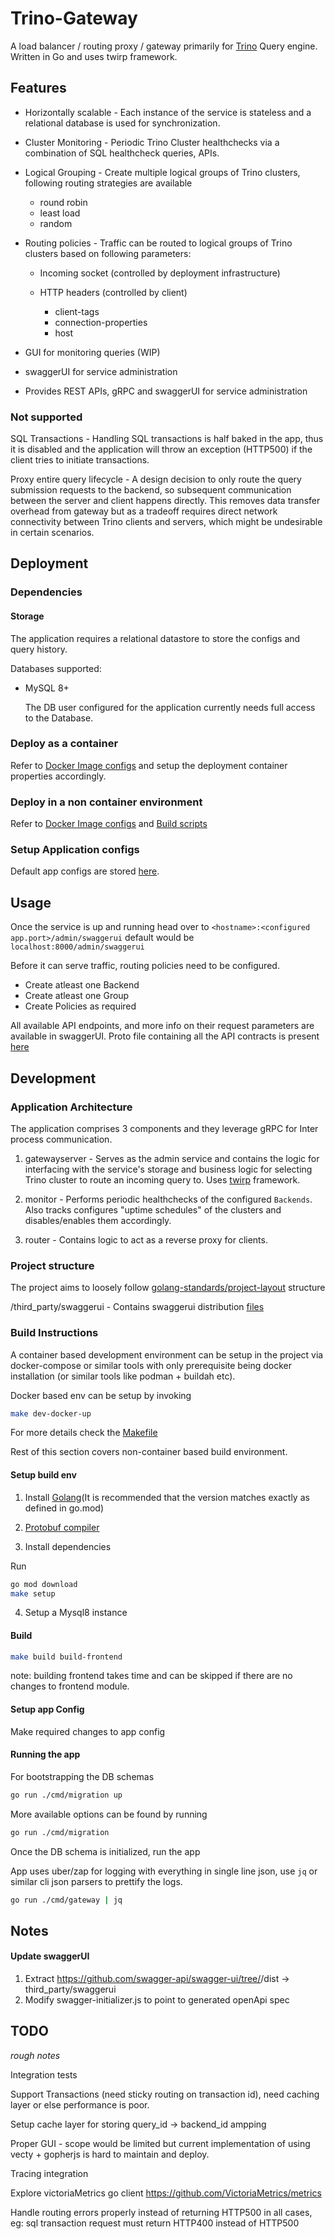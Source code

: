 # Trino-Gateway

A load balancer / routing proxy / gateway primarily for [Trino](https://trino.io/) Query engine.
Written in Go and uses twirp framework.


## Features

- Horizontally scalable - Each instance of the service is stateless and a relational database is used for synchronization.

- Cluster Monitoring - Periodic Trino Cluster healthchecks via a combination of SQL healthcheck queries, APIs.

- Logical Grouping - Create multiple logical groups of Trino clusters, following routing strategies are available

  - round robin
  - least load
  - random

- Routing policies - Traffic can be routed to logical groups of Trino clusters based on following parameters:

  - Incoming socket (controlled by deployment infrastructure)
  - HTTP headers (controlled by client)

    - client-tags
    - connection-properties
    - host

- GUI for monitoring queries (WIP)

- swaggerUI for service administration

- Provides REST APIs, gRPC and swaggerUI for service administration

### Not supported

SQL Transactions - Handling SQL transactions is half baked in the app, thus it is disabled and the application will throw an exception (HTTP500) if the client tries to initiate transactions.

Proxy entire query lifecycle - A design decision to only route the query submission requests to the backend, so subsequent communication between the server and client happens directly.
This removes data transfer overhead from gateway but as a tradeoff requires direct network connectivity between Trino clients and servers, which might be undesirable in certain scenarios.

## Deployment

### Dependencies

#### Storage

The application requires a relational datastore to store the configs and query history.

Databases supported:
- MySQL 8+

  The DB user configured for the application currently needs full access to the Database.

### Deploy as a container

 Refer to [Docker Image configs](build/docker) and setup the deployment container properties accordingly.

### Deploy in a non container environment

Refer to [Docker Image configs](build/docker) and [Build scripts](scripts/setup.sh)

### Setup Application configs

Default app configs are stored [here](config/default.toml).


## Usage

Once the service is up and running head over to `<hostname>:<configured app.port>/admin/swaggerui` default would be `localhost:8000/admin/swaggerui`

Before it can serve traffic, routing policies need to be configured.

- Create atleast one Backend
- Create atleast one Group
- Create Policies as required

All available API endpoints, and more info on their request parameters are available in swaggerUI.
Proto file containing all the API contracts is present [here](rpc/gateway/service.proto)

## Development

### Application Architecture

The application comprises 3 components and they leverage gRPC for Inter process communication.

1. gatewayserver - Serves as the admin service and contains the logic for interfacing with the service's storage and business logic for selecting Trino cluster to route an incoming query to.
Uses [twirp](https://github.com/twitchtv/twirp) framework.

2. monitor - Performs periodic healthchecks of the configured `Backends`. Also tracks configures "uptime schedules" of the clusters and disables/enables them accordingly.

3. router - Contains logic to act as a reverse proxy for clients.

### Project structure

The project aims to loosely follow [golang-standards/project-layout](https://github.com/golang-standards/project-layout) structure


/third_party/swaggerui  -  Contains swaggerui distribution [files](https://github.com/swagger-api/swagger-ui/tree/v4.18.3/dist)

### Build Instructions

A container based development environment can be setup in the project via docker-compose or similar tools with only prerequisite being docker installation (or similar tools like podman + buildah etc).

Docker based env can be setup by invoking

```bash
make dev-docker-up
```

For more details check the [Makefile](Makefile)

Rest of this section covers non-container based build environment.

#### Setup build env

1. Install [Golang](https://go.dev)(It is recommended that the version matches exactly as defined in go.mod)

2. [Protobuf compiler](https://github.com/protocolbuffers/protobuf/releases)  

3. Install dependencies

Run

```bash
go mod download
make setup
```

4. Setup a Mysql8 instance

#### Build

```bash
make build build-frontend
```

note: building frontend takes time and can be skipped if there are no changes to frontend module.

#### Setup app Config

Make required changes to app config

#### Running the app

For bootstrapping the DB schemas

```bash
go run ./cmd/migration up
```

More available options can be found by running

```bash
go run ./cmd/migration
```

Once the DB schema is initialized, run the app

App uses uber/zap for logging with everything in single line json, use `jq` or similar cli json parsers to prettify the logs.
```bash
go run ./cmd/gateway | jq
```

## Notes

#### Update swaggerUI
1. Extract https://github.com/swagger-api/swagger-ui/tree/<version>/dist -> third_party/swaggerui
2. Modify swagger-initializer.js to point to generated openApi spec

## TODO 

_rough notes_

Integration tests

Support Transactions (need sticky routing on transaction id), need caching layer or else performance is poor.

Setup cache layer for storing query_id -> backend_id ampping

Proper GUI - scope would be limited but current implementation of using vecty + gopherjs is hard to maintain and deploy.

Tracing integration

Explore victoriaMetrics go client <https://github.com/VictoriaMetrics/metrics>


Handle routing errors properly instead of returning HTTP500 in all cases, eg: sql transaction request must return HTTP400 instead of HTTP500
